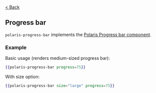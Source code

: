 [< Back](../README.md)

## Progress bar

`polaris-progress-bar` implements the [Polaris Progress bar component](https://polaris.shopify.com/components/feedback-indicators/progress-bar).

### Example

Basic usage (renders medium-sized progress bar):

```hbs
{{polaris-progress-bar progress=75}}
```

With size option:

```hbs
{{polaris-progress-bar size="large" progress=75}}
```
